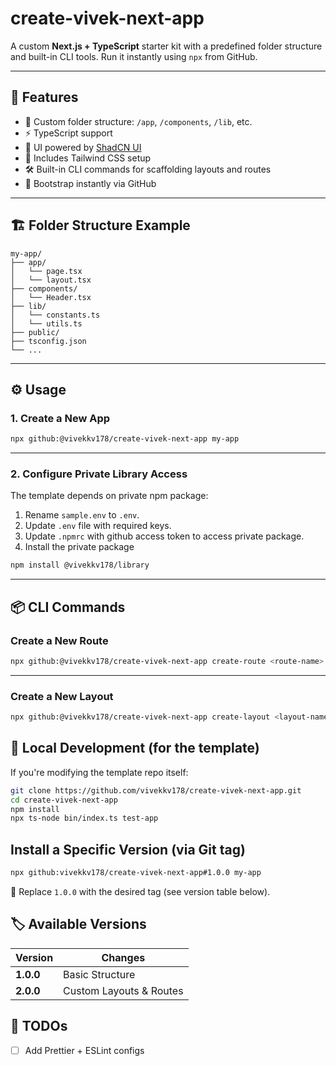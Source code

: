 # create-vivek-next-app

A custom **Next.js + TypeScript** starter kit with a predefined folder structure and built-in CLI tools. Run it instantly using `npx` from GitHub.

---

## 🚀 Features

- 📁 Custom folder structure: `/app`, `/components`, `/lib`, etc.
- ⚡ TypeScript support
- 🎨 UI powered by [ShadCN UI](https://ui.shadcn.com)
- 🧱 Includes Tailwind CSS setup
- 🛠️ Built-in CLI commands for scaffolding layouts and routes
- 🧪 Bootstrap instantly via GitHub

---

## 🏗️ Folder Structure Example

```
my-app/
├── app/
│   └── page.tsx
│   └── layout.tsx
├── components/
│   └── Header.tsx
├── lib/
│   └── constants.ts
│   └── utils.ts
├── public/
├── tsconfig.json
└── ...
```

---

## ⚙️ Usage

### 1. Create a New App

```bash
npx github:@vivekkv178/create-vivek-next-app my-app
```

---

### 2. Configure Private Library Access

The template depends on private npm package:

1. Rename `sample.env` to `.env`.
2. Update `.env` file with required keys.
3. Update `.npmrc` with github access token to access private package.
4. Install the private package
```bash
npm install @vivekkv178/library
```

---

## 📦 CLI Commands

### Create a New Route

```bash
npx github:@vivekkv178/create-vivek-next-app create-route <route-name>
```

---

### Create a New Layout

```bash
npx github:@vivekkv178/create-vivek-next-app create-layout <layout-name>
```

## 🧪 Local Development (for the template)

If you're modifying the template repo itself:

```bash
git clone https://github.com/vivekkv178/create-vivek-next-app.git
cd create-vivek-next-app
npm install
npx ts-node bin/index.ts test-app
```

## **Install a Specific Version** (via Git tag)

```bash
npx github:vivekkv178/create-vivek-next-app#1.0.0 my-app
```

🔹 Replace `1.0.0` with the desired tag (see version table below).

## 🏷️ Available Versions

| Version    | Changes                     |
| ---------- | --------------------------- |
| **1.0.0**  | Basic Structure             |
| **2.0.0**  | Custom Layouts & Routes     |

## 🔧 TODOs

- [ ] Add Prettier + ESLint configs
